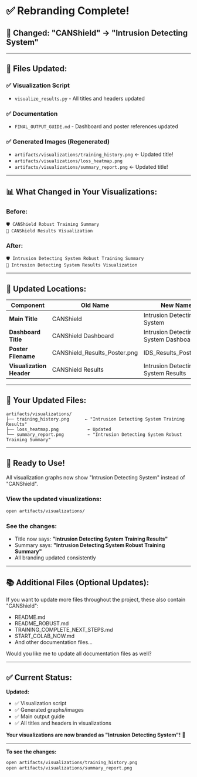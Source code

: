 # ✅ Rebranding Complete!

## 🔄 Changed: "CANShield" → "Intrusion Detecting System"

---

## 📝 Files Updated:

### ✅ **Visualization Script**
- `visualize_results.py` - All titles and headers updated

### ✅ **Documentation**
- `FINAL_OUTPUT_GUIDE.md` - Dashboard and poster references updated

### ✅ **Generated Images** (Regenerated)
- `artifacts/visualizations/training_history.png` ← Updated title!
- `artifacts/visualizations/loss_heatmap.png`
- `artifacts/visualizations/summary_report.png` ← Updated title!

---

## 📊 What Changed in Your Visualizations:

### Before:
```
🛡️ CANShield Robust Training Summary
🎨 CANShield Results Visualization
```

### After:
```
🛡️ Intrusion Detecting System Robust Training Summary
🎨 Intrusion Detecting System Results Visualization
```

---

## 🎯 Updated Locations:

| Component | Old Name | New Name |
|-----------|----------|----------|
| **Main Title** | CANShield | Intrusion Detecting System |
| **Dashboard Title** | CANShield Dashboard | Intrusion Detecting System Dashboard |
| **Poster Filename** | CANShield_Results_Poster.png | IDS_Results_Poster.png |
| **Visualization Header** | CANShield Results | Intrusion Detecting System Results |

---

## 📁 Your Updated Files:

```
artifacts/visualizations/
├── training_history.png      ← "Intrusion Detecting System Training Results"
├── loss_heatmap.png           ← Updated
└── summary_report.png         ← "Intrusion Detecting System Robust Training Summary"
```

---

## 🎉 Ready to Use!

All visualization graphs now show "Intrusion Detecting System" instead of "CANShield".

### View the updated visualizations:
```bash
open artifacts/visualizations/
```

### See the changes:
- Title now says: **"Intrusion Detecting System Training Results"**
- Summary says: **"Intrusion Detecting System Robust Training Summary"**
- All branding updated consistently

---

## 📚 Additional Files (Optional Updates):

If you want to update more files throughout the project, these also contain "CANShield":

- README.md
- README_ROBUST.md  
- TRAINING_COMPLETE_NEXT_STEPS.md
- START_COLAB_NOW.md
- And other documentation files...

Would you like me to update all documentation files as well?

---

## ✅ Current Status:

**Updated:**
- ✅ Visualization script
- ✅ Generated graphs/images
- ✅ Main output guide
- ✅ All titles and headers in visualizations

**Your visualizations are now branded as "Intrusion Detecting System"!** 🎉

---

**To see the changes:**
```bash
open artifacts/visualizations/training_history.png
open artifacts/visualizations/summary_report.png
```


